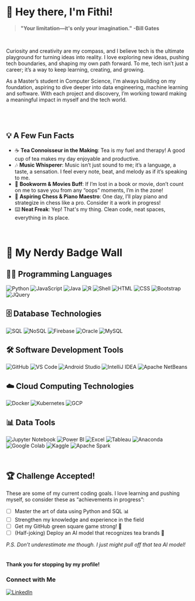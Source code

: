   # 👋 Hey there, I'm Fithi!
  
  > **"Your limitation—it's only your imagination."**
                                     **-Bill Gates**
  <br>
  
  Curiosity and creativity are my compass, and I believe tech is the ultimate playground for turning ideas into reality. I love exploring new ideas, pushing tech boundaries, and shaping my own path forward. To me, tech isn’t just a career; it’s a way to keep learning, creating, and growing.
  
  As a Master’s student in Computer Science, I'm always building on my foundation, aspiring to dive deeper into data engineering, machine learning and software. With each project and discovery, I’m working toward making a meaningful impact in myself and the tech world.
  
  <br>
  <br>
  
  ## 💡 A Few Fun Facts
  - ☕ **Tea Connoisseur in the Making**: Tea is my fuel and therapy! A good cup of tea makes my day enjoyable and productive. 
  - 🎶 **Music Whisperer**: Music isn’t just sound to me; it’s a language, a taste, a sensation. I feel every note, beat, and melody as if it’s speaking to me.  
  - 📖 **Bookworm & Movies Buff**: If I’m lost in a book or movie, don’t count on me to save you from any “oops” moments, I’m in the zone!
  - 🎹 **Aspiring Chess & Piano Maestro**: One day, I’ll play piano and strategize in chess like a pro. Consider it a work in progress!
  - ⌨️ **Neat Freak**: Yep! That's my thing. Clean code, neat spaces, everything in its place.
  <br>
  
  
  # 👾 My Nerdy Badge Wall 
  
  ## 👨‍💻 Programming Languages
  ![Python](https://img.shields.io/badge/Python-3776AB?style=for-the-badge&logo=python&logoColor=white)
  ![JavaScript](https://img.shields.io/badge/JavaScript-F7DF1E?style=for-the-badge&logo=javascript&logoColor=black)
  ![Java](https://img.shields.io/badge/Java-007396?style=for-the-badge&logo=java&logoColor=white)
  ![R](https://img.shields.io/badge/R-276DC3?style=for-the-badge&logo=r&logoColor=white)
  ![Shell](https://img.shields.io/badge/Shell_Scripting-4EAA25?style=for-the-badge&logo=gnu-bash&logoColor=white)
  ![HTML](https://img.shields.io/badge/HTML-E34F26?style=for-the-badge&logo=html5&logoColor=white)
  ![CSS](https://img.shields.io/badge/CSS-1572B6?style=for-the-badge&logo=css3&logoColor=white)
  ![Bootstrap](https://img.shields.io/badge/Bootstrap-7952B3?style=for-the-badge&logo=bootstrap&logoColor=white)
  ![JQuery](https://img.shields.io/badge/JQuery-0769AD?style=for-the-badge&logo=jquery&logoColor=white)
  
  ## 🗄️ Database Technologies
  ![SQL](https://img.shields.io/badge/SQL-00599C?style=for-the-badge&logo=postgresql&logoColor=white)
  ![NoSQL](https://img.shields.io/badge/NoSQL-4EA94B?style=for-the-badge&logo=mongodb&logoColor=white)
  ![Firebase](https://img.shields.io/badge/Firebase-FFCA28?style=for-the-badge&logo=firebase&logoColor=black)
  ![Oracle](https://img.shields.io/badge/Oracle-F80000?style=for-the-badge&logo=oracle&logoColor=white)
  ![MySQL](https://img.shields.io/badge/MySQL-4479A1?style=for-the-badge&logo=mysql&logoColor=white)
  
  ## 🛠️ Software Development Tools
  ![GitHub](https://img.shields.io/badge/GitHub-181717?style=for-the-badge&logo=github&logoColor=white)
  ![VS Code](https://img.shields.io/badge/VS_Code-007ACC?style=for-the-badge&logo=visual-studio-code&logoColor=white)
  ![Android Studio](https://img.shields.io/badge/Android_Studio-3DDC84?style=for-the-badge&logo=android-studio&logoColor=white)
  ![IntelliJ IDEA](https://img.shields.io/badge/IntelliJ-000000?style=for-the-badge&logo=intellij-idea&logoColor=white)
  ![Apache NetBeans](https://img.shields.io/badge/Apache_NetBeans-1B6AC6?style=for-the-badge&logo=apachenetbeanside&logoColor=white)
  
  ## ☁️ Cloud Computing Technologies
  ![Docker](https://img.shields.io/badge/Docker-2496ED?style=for-the-badge&logo=docker&logoColor=white)
  ![Kubernetes](https://img.shields.io/badge/Kubernetes-326CE5?style=for-the-badge&logo=kubernetes&logoColor=white)
  ![GCP](https://img.shields.io/badge/Google_Cloud_Platform-4285F4?style=for-the-badge&logo=gcp&logoColor=white)
  
  ## 📊 Data Tools
  ![Jupyter Notebook](https://img.shields.io/badge/Jupyter-FA6E3A?style=for-the-badge&logo=jupyter&logoColor=white)
  ![Power BI](https://img.shields.io/badge/Power_BI-F2C811?style=for-the-badge&logo=power-bi&logoColor=black)
  ![Excel](https://img.shields.io/badge/Excel-217346?style=for-the-badge&logo=microsoft-excel&logoColor=white)
  ![Tableau](https://img.shields.io/badge/Tableau-E97627?style=for-the-badge&logo=tableau&logoColor=white)
  ![Anaconda](https://img.shields.io/badge/Anaconda-44A833?style=for-the-badge&logo=anaconda&logoColor=white)
  ![Google Colab](https://img.shields.io/badge/Google_Colab-F9AB00?style=for-the-badge&logo=google-colab&logoColor=white)
  ![Kaggle](https://img.shields.io/badge/Kaggle-20BEFF?style=for-the-badge&logo=kaggle&logoColor=white)
  ![Apache Spark](https://img.shields.io/badge/Apache_Spark-E25A1C?style=for-the-badge&logo=apachespark&logoColor=white)
  
  <br>
  
  ## 🏆 Challenge Accepted!
  These are some of my current coding goals. I love learning and pushing myself, so consider these as “achievements in progress”:
  
  - [ ] Master the art of data using Python and SQL 📊
  - [ ] Strengthen my knowledge and experience in the field   
  - [ ] Get my GitHub green square game strong! 💪
  - [ ] (Half-joking) Deploy an AI model that recognizes tea brands 🍃

  *P.S. Don’t underestimate me though. I just might pull off that tea AI model!*
  <br>
  <br>
  
  #### Thank you for stopping by my profile!
### Connect with Me
[![LinkedIn](https://img.shields.io/badge/LinkedIn-blue?style=for-the-badge&logo=linkedin&logoColor=white)](https://www.linkedin.com/in/fithi-ghebreamlak)
